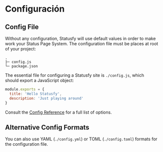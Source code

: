 # Configuración


## Config File

Without any configuration, Statusfy will use default values in order to make work your Status Page System. The configuration file must be places at root of your project:

```
.
├─ config.js
└─ package.json
```

The essential file for configuring a Statusfy site is `./config.js`, which should export a JavaScript object:

``` js
module.exports = {
  title: 'Hello Statusfy',
  description: 'Just playing around'
}
```

Consult the [Config Reference](../config/README.md) for a full list of options.

## Alternative Config Formats

You can also use YAML (`./config.yml`) or TOML (`./config.toml`) formats for the configuration file.
